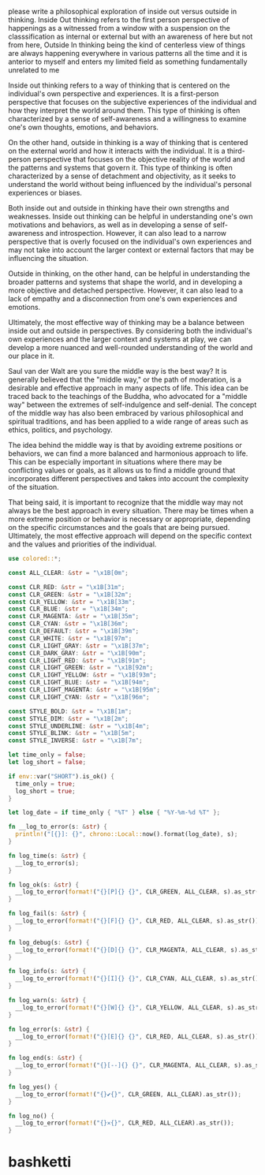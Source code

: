 please write a philosophical exploration of inside out versus outside in thinking. Inside Out thinking refers to the first person perspective of happenings as a witnessed from a window with a suspension on the classsification as internal or external but with an awareness of here but not from here, Outside In thinking being the kind of centerless view of things are always happening everywhere in various patterns all the time and it is anterior to myself and enters my limited field as something fundamentally unrelated to me

Inside out thinking refers to a way of thinking that is centered on the individual's own perspective and experiences. It is a first-person perspective that focuses on the subjective experiences of the individual and how they interpret the world around them. This type of thinking is often characterized by a sense of self-awareness and a willingness to examine one's own thoughts, emotions, and behaviors.

On the other hand, outside in thinking is a way of thinking that is centered on the external world and how it interacts with the individual. It is a third-person perspective that focuses on the objective reality of the world and the patterns and systems that govern it. This type of thinking is often characterized by a sense of detachment and objectivity, as it seeks to understand the world without being influenced by the individual's personal experiences or biases.

Both inside out and outside in thinking have their own strengths and weaknesses. Inside out thinking can be helpful in understanding one's own motivations and behaviors, as well as in developing a sense of self-awareness and introspection. However, it can also lead to a narrow perspective that is overly focused on the individual's own experiences and may not take into account the larger context or external factors that may be influencing the situation.

Outside in thinking, on the other hand, can be helpful in understanding the broader patterns and systems that shape the world, and in developing a more objective and detached perspective. However, it can also lead to a lack of empathy and a disconnection from one's own experiences and emotions.

Ultimately, the most effective way of thinking may be a balance between inside out and outside in perspectives. By considering both the individual's own experiences and the larger context and systems at play, we can develop a more nuanced and well-rounded understanding of the world and our place in it.




Saul van der Walt
are you sure the middle way is the best way?
It is generally believed that the "middle way," or the path of moderation, is a desirable and effective approach in many aspects of life. This idea can be traced back to the teachings of the Buddha, who advocated for a "middle way" between the extremes of self-indulgence and self-denial. The concept of the middle way has also been embraced by various philosophical and spiritual traditions, and has been applied to a wide range of areas such as ethics, politics, and psychology.

The idea behind the middle way is that by avoiding extreme positions or behaviors, we can find a more balanced and harmonious approach to life. This can be especially important in situations where there may be conflicting values or goals, as it allows us to find a middle ground that incorporates different perspectives and takes into account the complexity of the situation.

That being said, it is important to recognize that the middle way may not always be the best approach in every situation. There may be times when a more extreme position or behavior is necessary or appropriate, depending on the specific circumstances and the goals that are being pursued. Ultimately, the most effective approach will depend on the specific context and the values and priorities of the individual.




```rust
use colored::*;

const ALL_CLEAR: &str = "\x1B[0m";

const CLR_RED: &str = "\x1B[31m";
const CLR_GREEN: &str = "\x1B[32m";
const CLR_YELLOW: &str = "\x1B[33m";
const CLR_BLUE: &str = "\x1B[34m";
const CLR_MAGENTA: &str = "\x1B[35m";
const CLR_CYAN: &str = "\x1B[36m";
const CLR_DEFAULT: &str = "\x1B[39m";
const CLR_WHITE: &str = "\x1B[97m";
const CLR_LIGHT_GRAY: &str = "\x1B[37m";
const CLR_DARK_GRAY: &str = "\x1B[90m";
const CLR_LIGHT_RED: &str = "\x1B[91m";
const CLR_LIGHT_GREEN: &str = "\x1B[92m";
const CLR_LIGHT_YELLOW: &str = "\x1B[93m";
const CLR_LIGHT_BLUE: &str = "\x1B[94m";
const CLR_LIGHT_MAGENTA: &str = "\x1B[95m";
const CLR_LIGHT_CYAN: &str = "\x1B[96m";

const STYLE_BOLD: &str = "\x1B[1m";
const STYLE_DIM: &str = "\x1B[2m";
const STYLE_UNDERLINE: &str = "\x1B[4m";
const STYLE_BLINK: &str = "\x1B[5m";
const STYLE_INVERSE: &str = "\x1B[7m";

let time_only = false;
let log_short = false;

if env::var("SHORT").is_ok() {
  time_only = true;
  log_short = true;
}

let log_date = if time_only { "%T" } else { "%Y-%m-%d %T" };

fn __log_to_error(s: &str) {
  println!("[{}]: {}", chrono::Local::now().format(log_date), s);
}

fn log_time(s: &str) {
  __log_to_error(s);
}

fn log_ok(s: &str) {
  __log_to_error(format!("{}[P]{} {}", CLR_GREEN, ALL_CLEAR, s).as_str());
}

fn log_fail(s: &str) {
  __log_to_error(format!("{}[F]{} {}", CLR_RED, ALL_CLEAR, s).as_str());
}

fn log_debug(s: &str) {
  __log_to_error(format!("{}[D]{} {}", CLR_MAGENTA, ALL_CLEAR, s).as_str());
}

fn log_info(s: &str) {
  __log_to_error(format!("{}[I]{} {}", CLR_CYAN, ALL_CLEAR, s).as_str());
}

fn log_warn(s: &str) {
  __log_to_error(format!("{}[W]{} {}", CLR_YELLOW, ALL_CLEAR, s).as_str());
}

fn log_error(s: &str) {
  __log_to_error(format!("{}[E]{} {}", CLR_RED, ALL_CLEAR, s).as_str());
}

fn log_end(s: &str) {
  __log_to_error(format!("{}[--]{} {}", CLR_MAGENTA, ALL_CLEAR, s).as_str());
}

fn log_yes() {
  __log_to_error(format!("{}✔{}", CLR_GREEN, ALL_CLEAR).as_str());
}

fn log_no() {
  __log_to_error(format!("{}✕{}", CLR_RED, ALL_CLEAR).as_str());
}

```

# bashketti

```rust

```